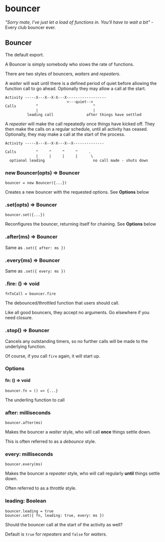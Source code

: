 # bouncer

_"Sorry mate, I've just let a load of functions in. You'll have to wait a bit"_ - Every club bouncer ever.

## Bouncer

The default export.

A Bouncer is simply somebody who slows the rate of functions.

There are two styles of bouncers, _waiters_ and _repeaters_.

A _waiter_ will wait until there is a defined period of quiet before allowing the
function call to go ahead. Optionally they may allow a call at the start.
```
Activity -----X---X--X-X---X------------------
                            <---quiet-->
Calls         ^                         ^
              |                         |
          leading call               after things have settled
```

A _repeater_ will make the call repeatedly once things have kicked off.
They then make the calls on a regular schedule, until all activity has ceased.
Optionally, they may make a call at the start of the process.
```
Activity -----X---X--X-X---X--X--------------

Calls         ^     ^     ^     ^     .
              |     |     |     |      \
  optional leading                      no call made - shuts down
```

### new Bouncer(opts) => Bouncer
`bouncer = new Bouncer({...})`

Creates a new bouncer with the requested options. See **Options** below

### .set(opts) => Bouncer
`bouncer.set({...})`

Reconfigures the bouncer, returning itself for chaining. See **Options** below

### .after(ms) => Bouncer

Same as `.set({ after: ms })`

### .every(ms) => Bouncer

Same as `.set({ every: ms })`

### .fire: () => void
`fnToCall = bouncer.fire`

The debounced/throttled function that users should call.

Like all good bouncers, they accept no arguments.
Go elsewhere if you need closure.

### .stop() => Bouncer

Cancels any outstanding timers, so no further calls will be made to the
underlying function.

Of course, if you call `fire` again, it will start up.

### Options

#### fn: () => void
`bouncer.fn = () => {...}`

The underling function to call

### after: milliseconds
`bouncer.after(ms)`

Makes the bouncer a _waiter_ style, who will call **once** things settle down.

This is often referred to as a *debounce* style.

### every: milliseconds

`bouncer.every(ms)`

Makes the bouncer a _repeater_ style, who will call regularly **until** things
settle down.

Often referred to as a *throttle* style.

### leading: Boolean
```
bouncer.leading = true
bouncer.set({ fn, leading: true, every: ms })
```

Should the bouncer call at the start of the activity as well?

Default is `true` for _repeaters_  and `false` for _waiters_.
